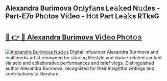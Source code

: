 ## Alexandra Burimova O𝚗lyf𝚊ns Le𝚊𝚔ed N𝚞𝚍es - Part-E7o Ph𝚘tos Vi𝚍eo - H𝚘t Part Le𝚊𝚔s RTksG

# <h2><a href="http://hf1zfgo.feru.top/?c=Alexandra+Burimova">🔗 👉 🔴 Alexandra Burimova Vi𝚍𝚎o Ph𝚘t𝚘𝚜</a></h2>

[![Alexandra Burimova Nu𝚍𝚎s](https://i.imgur.com/0TWrTi3.gif)](http://hf1zfgo.feru.top/?c=Alexandra+Burimova)
Digital influencer Alexandra Burimova and multimedia artist renowned for sharing lifestyle and dance-related content via solo and collaborative performances and brief vlogs. Distinguished author Alexandra Burimova, recognized for their insightful writings and contributions to literature. 
